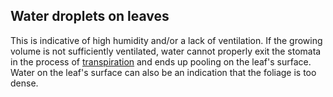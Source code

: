 ## Water droplets on leaves ##
This is indicative of high humidity and/or a lack of ventilation. If the growing volume is not sufficiently ventilated, water cannot properly exit the stomata in the process of [transpiration](/Plant_processes#transpiration) and ends up pooling on the leaf's surface. Water on the leaf's surface can also be an indication that the foliage is too dense.
